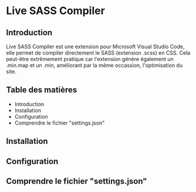 # Live SASS Compiler
## Introduction
<p>Live SASS Compiler est une extension pour Microsoft Visual Studio Code, elle permet de compiler directement le SASS (extension .scss) en CSS. Cela peut-être extrêmement pratique car l'extension génère également un .min.map et un .min, améliorant par la même occassion, l'optimisation du site. </p>

## Table des matières
* Introduction
* Installation
* Configuration
* Comprendre le fichier "settings.json"

## Installation

## Configuration

## Comprendre le fichier "settings.json"